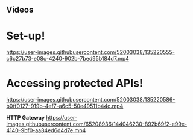 ## Videos

# Set-up!
https://user-images.githubusercontent.com/52003038/135220555-c6c27b73-e08c-4240-902b-7bed95b184d7.mp4

# Accessing protected APIs!
https://user-images.githubusercontent.com/52003038/135220586-b0ff0127-919b-4ef7-a6c5-50e49511b44c.mp4


**HTTP Gateway**
https://user-images.githubusercontent.com/65208936/144046230-892b69f2-e99e-4140-9bf0-aa84ed6d4d7e.mp4

